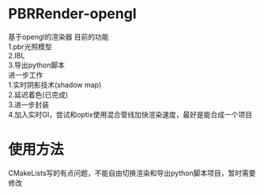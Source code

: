 # PBRRender-opengl
基于opengl的渲染器
目前的功能  
1.pbr光照模型  
2.IBL  
3.导出python脚本  
进一步工作  
1.实时阴影技术(shadow map)  
2.延迟着色(已完成)  
3.进一步封装  
4.加入实时GI，尝试和optix使用混合管线加快渲染速度，最好是能合成一个项目  

# 使用方法
CMakeLists写的有点问题，不能自由切换渲染和导出python脚本项目，暂时需要修改  


